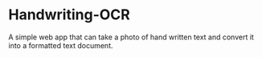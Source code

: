 # Handwriting-OCR

A simple web app that can take a photo of hand written text and convert it into a formatted text document.